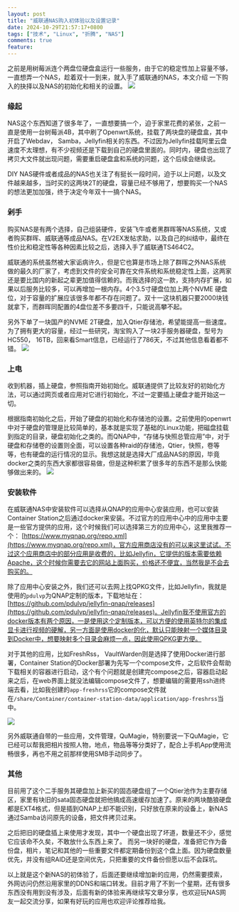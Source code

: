 ```yaml
---
layout: post
title: "威联通NAS购入初体验以及设置记录"
date: 2024-10-29T21:57:17+0800
tags: ["技术", "Linux", "折腾", "NAS"]
comments: true
feature: 
---
```


之前是用树莓派连个两盘位硬盘盒运行一些服务，由于它的稳定性加上容量不够，一直想弄一个NAS，趁着双十一到来，就入手了威联通的NAS，本文介绍 一下购入的抉择以及NAS的初始化和相关的设置。
![](https://img.isming.me/image/ts464c2.png)


<!--more-->

### 缘起
NAS这个东西知道了很多年了，一直想要搞一个，迫于家里花费的紧张，之前一直是使用一台树莓派4B，其中刷了Openwrt系统，挂载了两块盘的硬盘盒，其中开启了Webdav， Samba，Jellyfin相关的东西。不过因为Jellyfin挂载阿里云盘速度不太理想，有不少视频还是下载到自己的硬盘里面的。同时内，硬盘也出现了拷贝大文件就出现问题，需要重启硬盘盒和系统的问题，这个后续会继续说。

DIY NAS硬件或者成品的NAS也关注了有挺长一段时间，迫于以上问题，以及文件越来越多，当时买的这两块2T的硬盘，容量已经不够用了，想要购买一个NAS的想法更加加强，终于决定今年双十一搞个NAS。

### 剁手
购买NAS是有两个选择，自己组装硬件，安装飞牛或者黑群晖等NAS系统，又或者购买群晖、威联通等成品NAS。在V2EX发帖求助，以及自己的纠结中，最终在性价比和稳定性等各种因素比较之后，选择入手了威联通TS464C2。

威联通的系统虽然被大家诟病许久，但是它也算是市场上除了群晖之外NAS系统做的最久的厂家了，考虑到文件的安全可靠在文件系统和系统稳定性上面，这两家还是要比国内的新起之辈更加值得信赖的。而我选择的这一款，支持内存扩展，如果以后服务比较多，可以再增加一根内存。4个3.5寸硬盘位加上两个NVME 硬盘位，对于容量的扩展应该很多年都不存在问题了。双十一这块机器只要2000块钱就拿下，而群晖同配置的4盘位差不多要四千，只能说高攀不起。

另外下单了一块国产的NVME 2T硬盘，加入Qtier存储池，希望能提高一些速度。为了拥有更大的容量，经过一些研究，淘宝购入了一块2手服务器硬盘，型号为HC550， 16TB，回来看Smart信息，已经运行了786天，不过其他信息看着都不错。
![](https://img.isming.me/image/nas-hdd-smart.png)

### 上电
收到机器，插上硬盘，参照指南开始初始化。威联通提供了比较友好的初始化方法，可以通过网页或者应用对它进行初始化，不过一定要插上硬盘才能开始这一切。

根据指南初始化之后，开始了硬盘的初始化和存储池的设置。之前使用的openwrt中对于硬盘的管理是比较简单的，基本就是实现了基础的Linux功能，把磁盘挂载到指定的目录，硬盘初始化之类的。而QNAP中，“存储与快照总管应用”中，对于硬盘和存储卷的设置则全面，可以设置各种raid的存储池，Qtier，快照，卷等等，也有硬盘的运行情况的显示。我想这就是选择大厂成品NAS的原因，毕竟docker之类的东西大家都很容易做，但是这种积累了很多年的东西不是那么快能够做出来的。
![](https://img.isming.me/image/disk-manager-storage.png)


### 安装软件
在威联通NAS中安装软件可以选择从QNAP的应用中心安装应用，也可以安装Container Station之后通过docker来安装。不过官方的应用中心中的应用中主要是一些官方提供的应用，这个时候我们可以选择第三方的应用中心，这里我推荐一个： [https://www.myqnap.org/repo.xml](https://www.myqnap.org/repo.xml)，官方应用商店没有的可以来这里试试。不过这个应用商店中的部分应用是收费的，比如Jellyfin，它提供的版本需要依赖Apache，这个时候你需要去它的网站上面购买，价格还不便宜，当然我是不会去购买的。

除了应用中心安装之外，我们还可以去网上找QPKG文件，比如Jellyfin，我就是使用的`pdulvp`为QNAP定制的版本，下载地址在：[https://github.com/pdulvp/jellyfin-qnap/releases](https://github.com/pdulvp/jellyfin-qnap/releases)。Jellyfin我不使用官方的docker版本有两个原因，一是使用这个定制版本，可以方便的使用英特尔的集成显卡进行视频的硬解，另一方面是使用docker的化，默认只能映射一个媒体目录到Docker中，想要映射多个目录会麻烦一点，因此使用QPKG更方便。

对于其他的应用，比如FreshRss， VaultWarden则是选择了使用Docker进行部署，Container Station的Docker部署为先写一个compose文件，之后软件会帮助下载相关的容器进行启动，这个有个问题就是创建完compose之后，容器启动起来之后，在web界面上就没法编辑compose文件了，想要编辑的需要用ssh进终端去看，比如我创建的`app-freshrss`它的compose文件就在`/share/Container/container-station-data/application/app-freshrss`当中。

![](https://img.isming.me/image/qnap-screenshot.png)

另外威联通自带的一些应用，文件管理，QuMagie，特别要说一下QuMagie，它已经可以帮我把相片按照人物，地点，物品等等分类好了，配合上手机App使用流畅很多，再也不用之前那样使用SMB手动同步了。

### 其他
目前用了这个二手服务其硬盘加上新买的固态硬盘组了一个Qtier池作为主要存储区，家里有块旧的sata固态硬盘就把他搞成高速缓存加速了。原来的两块酷狼硬盘都是EXT4格式，但是插到QNAP上却不能识别，只好放在原来的设备上，新NAS通过Samba访问原先的设备，把文件拷贝过来。

之后把旧的硬盘插上来使用才发现，其中一个硬盘出现了坏道，数量还不少，感觉它应该命不久矣，不敢放什么东西上来了。 而另一块好的硬盘，准备把它作为备份盘，相片，笔记和其他的一些重要文件都定期备份到这个盘上面。因为硬盘数量优先，并没有组RAID还是空间优先，只把重要的文件备份但愿以后不会踩坑。

以上就是这个新NAS的初体验了，后面还要继续增加新的应用，仍然需要摸索，外网访问仍然沿用家里的DDNS和端口转发。目前才用了不到一个星期，还有很多东西没有用到没有涉及，后面有新的体验来再继续写文章分享，也欢迎玩NAS网友一起交流分享，如果有好玩的应用也欢迎评论推荐给我。
